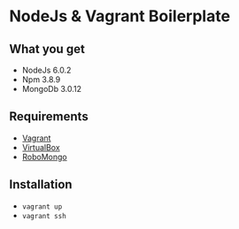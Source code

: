 NodeJs & Vagrant Boilerplate
============================

What you get
-------------

* NodeJs    6.0.2
* Npm       3.8.9
* MongoDb   3.0.12

Requirements
------------

* [Vagrant](https://www.vagrantup.com/downloads.html)
* [VirtualBox](https://www.virtualbox.org/wiki/Downloads)
* [RoboMongo](https://robomongo.org/download)

Installation
-------------

* ```vagrant up```
* ```vagrant ssh```



